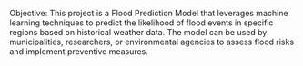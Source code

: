Objective: This project is a Flood Prediction Model that leverages machine learning techniques to predict the likelihood of flood events in specific regions based on historical weather data. The model can be used by municipalities, researchers, or environmental agencies to assess flood risks and implement preventive measures.